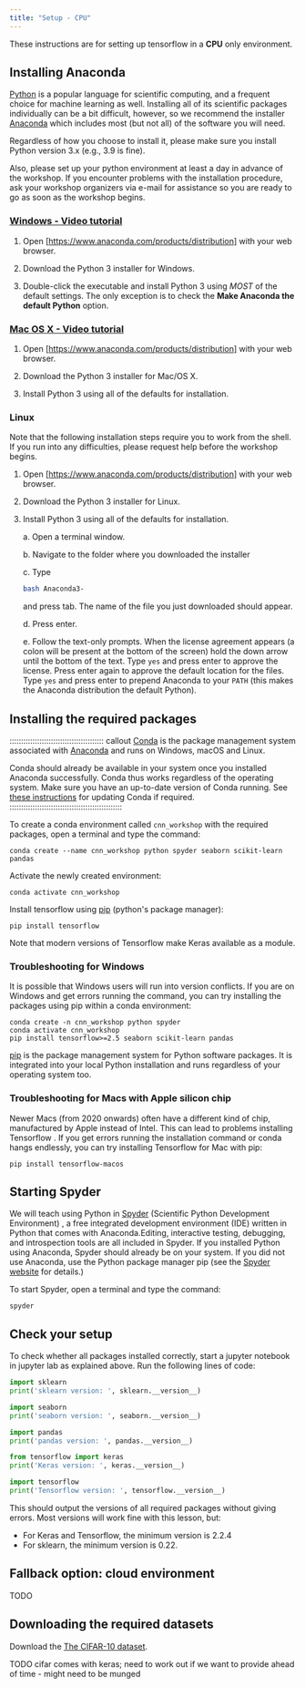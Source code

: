 ```yaml
---
title: "Setup - CPU"
---
```


These instructions are for setting up tensorflow in a **CPU** only environment.

## Installing Anaconda

[Python] is a popular language for scientific computing, and a frequent choice for machine learning as well. Installing all of its scientific packages individually can be a bit difficult, however, so we recommend the installer [Anaconda] which includes most (but not all) of the software you will need.

Regardless of how you choose to install it, please make sure you install Python version 3.x (e.g., 3.9 is fine).

Also, please set up your python environment at least a day in advance of the workshop. If you encounter problems with the installation procedure, ask your workshop organizers via e-mail for assistance so you are ready to go as soon as the workshop begins.

### [Windows - Video tutorial]

1. Open [https://www.anaconda.com/products/distribution] with your web browser.

2. Download the Python 3 installer for Windows.

3. Double-click the executable and install Python 3 using _MOST_ of the default settings. The only exception is to check the **Make Anaconda the default Python** option.

### [Mac OS X - Video tutorial]

1. Open [https://www.anaconda.com/products/distribution] with your web browser.

2. Download the Python 3 installer for Mac/OS X.

3. Install Python 3 using all of the defaults for installation.

### Linux

Note that the following installation steps require you to work from the shell.
If you run into any difficulties, please request help before the workshop begins.

1.  Open [https://www.anaconda.com/products/distribution] with your web browser.

2.  Download the Python 3 installer for Linux.

3.  Install Python 3 using all of the defaults for installation.

    a.  Open a terminal window.

    b.  Navigate to the folder where you downloaded the installer

    c.  Type

    ```bash
    bash Anaconda3-
    ```

    and press tab.  The name of the file you just downloaded should appear.

    d.  Press enter.

    e.  Follow the text-only prompts.  When the license agreement appears (a colon
        will be present at the bottom of the screen) hold the down arrow until the
        bottom of the text. Type `yes` and press enter to approve the license. Press
        enter again to approve the default location for the files. Type `yes` and
        press enter to prepend Anaconda to your `PATH` (this makes the Anaconda
        distribution the default Python).

## Installing the required packages

::::::::::::::::::::::::::::::::::::::::: callout
[Conda] is the package management system associated with [Anaconda] and runs on Windows, macOS and Linux.

Conda should already be available in your system once you installed Anaconda successfully. Conda thus works regardless of the operating system. Make sure you have an up-to-date version of Conda running. See [these instructions] for updating Conda if required.
:::::::::::::::::::::::::::::::::::::::::::::::::

To create a conda environment called `cnn_workshop` with the required packages, open a terminal and type the command:

```code
conda create --name cnn_workshop python spyder seaborn scikit-learn pandas
```

Activate the newly created environment:

```code
conda activate cnn_workshop
```

Install tensorflow using [pip] (python's package manager):

```code
pip install tensorflow
```

Note that modern versions of Tensorflow make Keras available as a module.


### Troubleshooting for Windows

It is possible that Windows users will run into version conflicts. If you are on Windows and get errors running the command, you can try installing the packages using pip within a conda environment:

```code
conda create -n cnn_workshop python spyder
conda activate cnn_workshop
pip install tensorflow>=2.5 seaborn scikit-learn pandas
```

[pip] is the package management system for Python software packages.
It is integrated into your local Python installation and runs regardless of your operating system too.

### Troubleshooting for Macs with Apple silicon chip

Newer Macs (from 2020 onwards) often have a different kind of chip, manufactured by Apple instead of Intel. This can lead to problems installing Tensorflow .
If you get errors running the installation command or conda hangs endlessly,
you can try installing Tensorflow for Mac with pip:

```conda
pip install tensorflow-macos
```

## Starting Spyder

We will teach using Python in [Spyder] (Scientific Python Development Environment) , a free integrated development environment (IDE) written in Python that comes with Anaconda.Editing, interactive testing, debugging, and introspection tools are all included in Spyder. If you installed Python using Anaconda, Spyder should already be on your system. If you did not use Anaconda, use the Python package manager pip (see the [Spyder website] for details.)

To start Spyder, open a terminal and type the command:

```conda
spyder
```

## Check your setup

To check whether all packages installed correctly, start a jupyter notebook in jupyter lab as explained above. Run the following lines of code:

```python
import sklearn
print('sklearn version: ', sklearn.__version__)

import seaborn
print('seaborn version: ', seaborn.__version__)

import pandas
print('pandas version: ', pandas.__version__)

from tensorflow import keras
print('Keras version: ', keras.__version__)

import tensorflow
print('Tensorflow version: ', tensorflow.__version__)
```

This should output the versions of all required packages without giving errors.
Most versions will work fine with this lesson, but:

- For Keras and Tensorflow, the minimum version is 2.2.4
- For sklearn, the minimum version is 0.22.

## Fallback option: cloud environment

TODO

## Downloading the required datasets

Download the [The CIFAR-10 dataset].

TODO cifar comes with keras; need to work out if we want to provide ahead of time - might need to be munged

<!-- Collect your link references at the bottom of your document -->

[Conda]: https://docs.conda.io/projects/conda/en/latest/
[Anaconda]: https://www.anaconda.com/products/individual
[anaconda-distribution]: https://www.anaconda.com/products/distribution
[Spyder]: https://www.spyder-ide.org/
[Spyder website]: https://docs.spyder-ide.org/current/installation.html
[python]: https://python.org
[Mac OS X - Video tutorial]: https://www.youtube.com/watch?v=TcSAln46u9U
[Windows - Video tutorial]: https://www.youtube.com/watch?v=xxQ0mzZ8UvA
[The CIFAR-10 dataset]: https://www.cs.toronto.edu/~kriz/cifar.html
[pip]: (https://pip.pypa.io/en/stable/)
[these instructions]: https://docs.anaconda.com/anaconda/install/update-version/
[Google colab]: https://colab.research.google.com/

